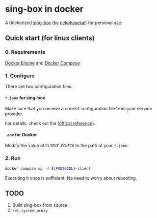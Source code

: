 # sing-box in docker

A dockerized [sing-box](https://github.com/SagerNet/sing-box) (by [nekohasekai](https://github.com/nekohasekai)) for personal use. 

## Quick start (for linux clients)

### 0. Requirements

[Docker Engine](https://docs.docker.com/engine/) and [Docker Compose](https://docs.docker.com/compose/)

### 1. Configure

There are two configuration files.

#### `*.json` for sing-box

Make sure that you receive a correct configuration file from your service provider.

For details, check out the ([offical reference](https://sing-box.sagernet.org/configuration/)).

#### `.env` for Docker

Modify the value of `CLIENT_CONFIG` to the path of your `*.json`.

### 2. Run

```bash
docker compose up -d ${PROTOCOL}-client
```

Executing it once is sufficient. No need to worry about rebooting.

## TODO

1. Build sing-box from source
2. `set_system_proxy`
